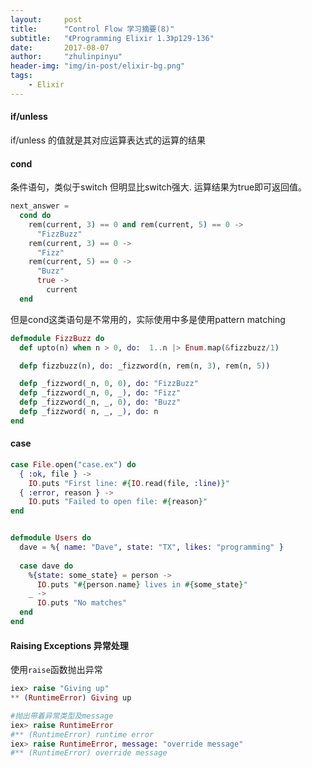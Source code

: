 ```yaml
---
layout:     post
title:      "Control Flow 学习摘要(8)"
subtitle:   "《Programming Elixir 1.3》p129-136"
date:       2017-08-07
author:     "zhulinpinyu"
header-img: "img/in-post/elixir-bg.png"
tags:
    - Elixir
---
```


#### if/unless

if/unless   的值就是其对应运算表达式的运算的结果

#### cond

条件语句，类似于switch 但明显比switch强大. 运算结果为true即可返回值。

```elixir
next_answer =
  cond do
    rem(current, 3) == 0 and rem(current, 5) == 0 ->
      "FizzBuzz"
    rem(current, 3) == 0 ->
      "Fizz"
    rem(current, 5) == 0 ->
      "Buzz"
      true ->
        current
  end
```

但是cond这类语句是不常用的，实际使用中多是使用pattern matching

```elixir
defmodule FizzBuzz do
  def upto(n) when n > 0, do:  1..n |> Enum.map(&fizzbuzz/1)

  defp fizzbuzz(n), do: _fizzword(n, rem(n, 3), rem(n, 5))

  defp _fizzword(_n, 0, 0), do: "FizzBuzz"
  defp _fizzword(_n, 0, _), do: "Fizz"
  defp _fizzword(_n, _, 0), do: "Buzz"
  defp _fizzword( n, _, _), do: n
end
```

#### case

```elixir
case File.open("case.ex") do
  { :ok, file } ->
    IO.puts "First line: #{IO.read(file, :line)}"
  { :error, reason } -> 
    IO.puts "Failed to open file: #{reason}"  
end


defmodule Users do 
  dave = %{ name: "Dave", state: "TX", likes: "programming" }
  
  case dave do
    %{state: some_state} = person ->
      IO.puts "#{person.name} lives in #{some_state}"
    _ ->
      IO.puts "No matches"
  end
end
```

#### Raising Exceptions 异常处理

使用`raise`函数抛出异常

```elixir
iex> raise "Giving up"
** (RuntimeError) Giving up

#抛出带着异常类型及message
iex> raise RuntimeError
#** (RuntimeError) runtime error
iex> raise RuntimeError, message: "override message" 
#** (RuntimeError) override message
```
